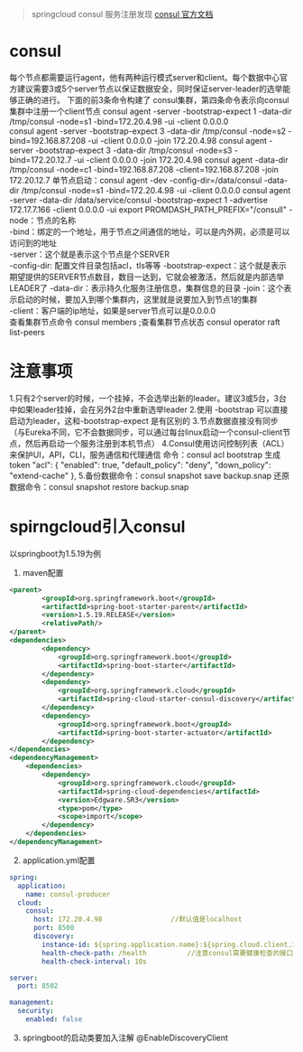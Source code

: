 >springcloud consul 服务注册发现 [consul 官方文档](https://www.consul.io/docs/index.html)

# consul 
每个节点都需要运行agent，他有两种运行模式server和client。每个数据中心官方建议需要3或5个server节点以保证数据安全，同时保证server-leader的选举能够正确的进行。
下面的前3条命令构建了 consul集群，第四条命令表示向consul集群中注册一个client节点
consul agent -server -bootstrap-expect 1 -data-dir /tmp/consul -node=s1 -bind=172.20.4.98 -ui -client 0.0.0.0  
consul agent -server -bootstrap-expect 3 -data-dir /tmp/consul -node=s2 -bind=192.168.87.208 -ui -client 0.0.0.0 -join 172.20.4.98
consul agent -server -bootstrap-expect 3 -data-dir /tmp/consul -node=s3 -bind=172.20.12.7 -ui -client 0.0.0.0 -join 172.20.4.98
consul agent -data-dir /tmp/consul -node=c1 -bind=192.168.87.208 -client=192.168.87.208 -join 172.20.12.7
单节点启动：consul agent -dev  -config-dir=/data/consul -data-dir /tmp/consul -node=s1 -bind=172.20.4.98 -ui -client 0.0.0.0
            consul agent -server -data-dir /data/service/consul -bootstrap-expect 1 -advertise 172.17.7.166  -client 0.0.0.0 -ui
            export PROMDASH_PATH_PREFIX="/consull"
-node：节点的名称  
-bind：绑定的一个地址，用于节点之间通信的地址，可以是内外网，必须是可以访问到的地址  
-server：这个就是表示这个节点是个SERVER  
-config-dir: 配置文件目录包括acl，tls等等
-bootstrap-expect：这个就是表示期望提供的SERVER节点数目，数目一达到，它就会被激活，然后就是内部选举LEADER了
-data-dir：表示持久化服务注册信息，集群信息的目录
-join：这个表示启动的时候，要加入到哪个集群内，这里就是说要加入到节点1的集群  
-client：客户端的ip地址，如果是server节点可以是0.0.0.0  
查看集群节点命令 consul members  ;查看集群节点状态 consul operator raft list-peers  

# 注意事项
1.只有2个server的时候，一个挂掉，不会选举出新的leader。建议3或5台，3台中如果leader挂掉，会在另外2台中重新选举leader
2.使用 -bootstrap 可以直接启动为leader，这和-bootstrap-expect 是有区别的
3.节点数据直接没有同步 （与Eureka不同，它不会数据同步，可以通过每台linux启动一个consul-client节点，然后再启动一个服务注册到本机节点）
4.Consul使用访问控制列表（ACL）来保护UI，API，CLI，服务通信和代理通信
     命令：consul acl bootstrap 生成token
      "acl": {
         "enabled": true,
         "default_policy": "deny",
         "down_policy": "extend-cache"
       },
5.备份数据命令：consul snapshot save backup.snap
  还原数据命令：consul snapshot restore backup.snap
# spirngcloud引入consul
以springboot为1.5.19为例
1. maven配置
```pom.xml
<parent>
        <groupId>org.springframework.boot</groupId>
        <artifactId>spring-boot-starter-parent</artifactId>
        <version>1.5.19.RELEASE</version>
        <relativePath/>
</parent>
<dependencies>
        <dependency>
            <groupId>org.springframework.boot</groupId>
            <artifactId>spring-boot-starter</artifactId>
        </dependency>
        <dependency>
            <groupId>org.springframework.cloud</groupId>
            <artifactId>spring-cloud-starter-consul-discovery</artifactId>
        </dependency>
        <dependency>
            <groupId>org.springframework.boot</groupId>
            <artifactId>spring-boot-starter-actuator</artifactId>
        </dependency>
</dependencies>
<dependencyManagement>
    <dependencies>
        <dependency>
            <groupId>org.springframework.cloud</groupId>
            <artifactId>spring-cloud-dependencies</artifactId>
            <version>Edgware.SR3</version>
            <type>pom</type>
            <scope>import</scope>
        </dependency>
    </dependencies>
</dependencyManagement>
```  

2. application.yml配置
```application.yml
spring:
  application:
    name: consul-producer
  cloud:
    consul:
      host: 172.20.4.98                 //默认值是localhost 
      port: 8500
      discovery:
        instance-id: ${spring.application.name}:${spring.cloud.client.ipAddress}:${server.port}
        health-check-path: /health          //注意consul需要健康检查的接口  这里引用actuator自带的/health 接口 如果是2.0的springboot 应该是actuator/health
        health-check-interval: 10s

server:
  port: 8502

management:
  security:
    enabled: false

```  

3. springboot的启动类要加入注解 @EnableDiscoveryClient
